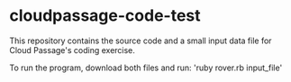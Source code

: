 # cloudpassage-code-test
This repository contains the source code and a small input data file
for Cloud Passage's coding exercise.

To run the program, download both files and run:
'ruby rover.rb input_file'
